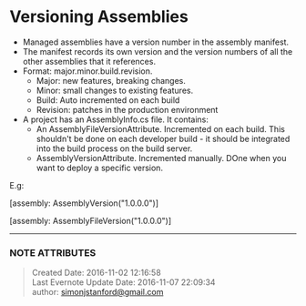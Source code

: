 # Versioning Assemblies

  * Managed assemblies have a version number in the assembly manifest.
  * The manifest records its own version and the version numbers of all the other assemblies that it references.
  * Format: major.minor.build.revision. 
    * Major: new features, breaking changes.
    * Minor: small changes to existing features.
    * Build: Auto incremented on each build
    * Revision: patches in the production environment
  * A project has an AssemblyInfo.cs file. It contains: 
    * An AssemblyFileVersionAttribute. Incremented on each build. This shouldn't be done on each developer build - it should be integrated into the build process on the build server.
    * AssemblyVersionAttribute. Incremented manually. DOne when you want to deploy a specific version.

  

E.g:

  

[assembly: AssemblyVersion("1.0.0.0")]

  

[assembly: AssemblyFileVersion("1.0.0.0")]

  

  


---
### NOTE ATTRIBUTES
>Created Date: 2016-11-02 12:16:58  
>Last Evernote Update Date: 2016-11-07 22:09:34  
>author: simonjstanford@gmail.com  
